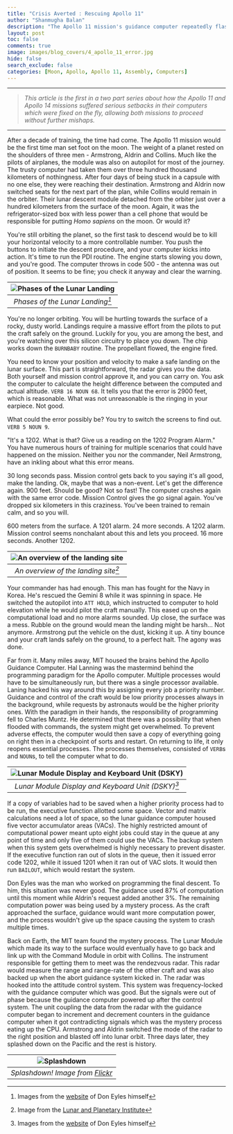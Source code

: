 ```yaml
---
title: "Crisis Averted : Rescuing Apollo 11"
author: "Shanmugha Balan"
description: "The Apollo 11 mission's guidance computer repeatedly flashed the error code 1202 while Armstrong and his crew were making their landing approach. What happened next?"
layout: post
toc: false
comments: true
image: images/blog_covers/4_apollo_11_error.jpg
hide: false
search_exclude: false
categories: [Moon, Apollo, Apollo 11, Assembly, Computers]
---
```


___
> _This article is the first in a two part series about how the Apollo 11 and Apollo 14 missions suffered serious setbacks in their computers which were fixed on the fly, allowing both missions to proceed without further mishaps._

___

After a decade of training, the time had come. The Apollo 11 mission would be the first time man set foot on the moon. The weight of a planet rested on the shoulders of three men - Armstrong, Aldrin and Collins. Much like the pilots of airplanes, the module was also on autopilot for most of the journey. The trusty computer had taken them over three hundred thousand kilometers of nothingness. After four days of being stuck in a capsule with no one else, they were reaching their destination. Armstrong and Aldrin now switched seats for the next part of the plan, while Collins would remain in the orbiter. Their lunar descent module detached from the orbiter just over a hundred kilometers from the surface of the moon. Again, it was the refrigerator-sized box with less power than a cell phone that would be responsible for putting _Homo sapiens_ on the moon. Or would it?

You're still orbiting the planet, so the first task to descend would be to kill your horizontal velocity to a more controllable number. You push the buttons to initiate the descent procedure, and your computer kicks into action. It's time to run the PDI routine. The engine starts slowing you down, and you're good. The computer throws in code 500 - the antenna was out of position. It seems to be fine; you check it anyway and clear the warning. 

|![Phases of the Lunar Landing](https://www.doneyles.com/LM/phases@259x450.jpg) | 
|:--:| 
| *Phases of the Lunar Landing[^1]* |

You're no longer orbiting. You will be hurtling towards the surface of a rocky, dusty world. Landings require a massive effort from the pilots to put the craft safely on the ground. Luckily for you, you are among the best, and you're watching over this silicon circuitry to place you down. The chip works down the `BURNBABY` routine. The propellant flowed, the engine fired. 

You need to know your position and velocity to make a safe landing on the lunar surface. This part is straightforward, the radar gives you the data. Both yourself and mission control approve it, and you can carry on. You ask the computer to calculate the height difference between the computed and actual altitude. `VERB 16 NOUN 68`. It tells you that the error is 2900 feet, which is reasonable. What was not unreasonable is the ringing in your earpiece. Not good.

What could the error possibly be? You try to switch the screens to find out. `VERB 5 NOUN 9`. 

"It's a 1202. What is that? Give us a reading on the 1202 Program Alarm." You have numerous hours of training for multiple scenarios that could have happened on the mission. Neither you nor the commander, Neil Armstrong, have an inkling about what this error means. 

30 long seconds pass. Mission control gets back to you saying it's all good, make the landing. Ok, maybe that was a non-event. Let's get the difference again. 900 feet. Should be good? Not so fast! The computer crashes again with the same error code. Mission Control gives the go signal again. You've dropped six kilometers in this craziness. You've been trained to remain calm, and so you will. 

600 meters from the surface. A 1201 alarm. 24 more seconds. A 1202 alarm. Mission control seems nonchalant about this and lets you proceed. 16 more seconds. Another 1202. 

|![An overview of the landing site](https://www.lpi.usra.edu/lunar/missions/apollo/apollo_11/images/approach_lg.gif) | 
|:--:| 
| *An overview of the landing site[^2]* |

Your commander has had enough. This man has fought for the Navy in Korea. He's rescued the Gemini 8 while it was spinning in space. He switched the autopilot into `ATT HOLD`, which instructed to computer to hold elevation while he would pilot the craft manually. This eased up on the computational load and no more alarms sounded. Up close, the surface was a mess. Rubble on the ground would mean the landing might be harsh... Not anymore. Armstrong put the vehicle on the dust, kicking it up. A tiny bounce and your craft lands safely on the ground, to a perfect halt. The agony was done.

Far from it. Many miles away, MIT housed the brains behind the Apollo Guidance Computer. Hal Lanning was the mastermind behind the programming paradigm for the Apollo computer. Multiple processes would have to be simultaneously run, but there was a single processor available. Laning hacked his way around this by assigning every job a priority number. Guidance and control of the craft would be low priority processes always in the background, while requests by astronauts would be the higher priority ones. With the paradigm in their hands, the responsibility of programming fell to Charles Muntz. He determined that there was a possibility that when flooded with commands, the system might get overwhelmed. To prevent adverse effects, the computer would then save a copy of everything going on right then in a checkpoint of sorts and restart. On returning to life, it only reopens essential processes. The processes themselves, consisted of `VERB`s and `NOUN`s, to tell the computer what to do.

|![Lunar Module Display and Keyboard Unit (DSKY)](https://www.doneyles.com/LM/DSKY@285x450.jpg) | 
|:--:| 
| *Lunar Module Display and Keyboard Unit (DSKY)[^1]* |

If a copy of variables had to be saved when a higher priority process had to be run, the executive function allotted some space. Vector and matrix calculations need a lot of space, so the lunar guidance computer housed five vector accumulator areas (VACs). The highly restricted amount of computational power meant upto eight jobs could stay in the queue at any point of time and only five of them could use the VACs. The backup system when this system gets overwhelmed is highly necessary to prevent disaster. If the executive function ran out of slots in the queue, then it issued error code 1202, while it issued 1201 when it ran out of VAC slots. It would then run `BAILOUT`, which would restart the system.

Don Eyles was the man who worked on programming the final descent. To him, this situation was never good. The guidance used 87% of computation until this moment while Aldrin's request added another 3%. The remaining computation power was being used by a mystery process. As the craft approached the surface, guidance would want more computation power, and the process wouldn't give up the space causing the system to crash multiple times. 

Back on Earth, the MIT team found the mystery process. The Lunar Module which made its way to the surface would eventually have to go back and link up with the Command Module in orbit with Collins. The instrument responsible for getting them to meet was the rendezvous radar. This radar would measure the range and range-rate of the other craft and was also backed up when the abort guidance system kicked in. The radar was hooked into the attitude control system. This system was frequency-locked with the guidance computer which was good. But the signals were out of phase because the guidance computer powered up after the control system. The unit coupling the data from the radar with the guidance computer began to increment and decrement counters in the guidance computer when it got contradicting signals which was the mystery process eating up the CPU. Armstrong and Aldrin switched the mode of the radar to the right position and blasted off into lunar orbit. Three days later, they splashed down on the Pacific and the rest is history. 

|![Splashdown](https://live.staticflickr.com/65535/48367423222_c2f9811466_b.jpg) | 
|:--:| 
| *Splashdown! Image from [Flickr](https://www.flickr.com/)* |

[^1]: Images from the [website](https://www.doneyles.com/) of Don Eyles himself
[^2]: Image from the [Lunar and Planetary Institute](https://www.lpi.usra.edu/)

